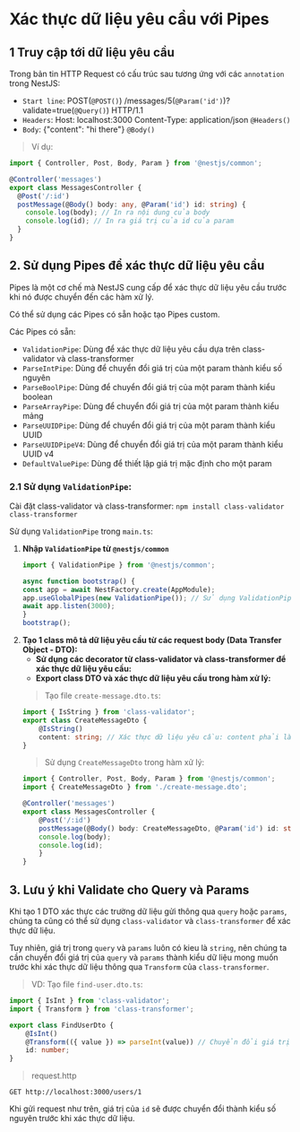 #  Xác thực dữ liệu yêu cầu với Pipes

## 1 Truy cập tới dữ liệu yêu cầu
Trong bản tin HTTP Request có cấu trúc sau tương ứng với các `annotation` trong NestJS:
- `Start line`: POST(`@POST()`) /messages/5(`@Param('id')`)?validate=true(`@Query()`) HTTP/1.1  
- `Headers`: Host: localhost:3000 Content-Type: application/json `@Headers()`
- `Body`: {"content": "hi there"} `@Body()`

> Ví dụ:  
```typescript
import { Controller, Post, Body, Param } from '@nestjs/common';

@Controller('messages')
export class MessagesController {
  @Post('/:id')
  postMessage(@Body() body: any, @Param('id') id: string) {
    console.log(body); // In ra nội dung của body
    console.log(id); // In ra giá trị của id của param
  }
}
```
## 2. Sử dụng Pipes để xác thực dữ liệu yêu cầu
Pipes là một cơ chế mà NestJS cung cấp để xác thực dữ liệu yêu cầu trước khi nó được chuyển đến các hàm xử lý.

Có thể sử dụng các Pipes có sẵn hoặc tạo Pipes custom.

Các Pipes có sẵn:
- `ValidationPipe`: Dùng để xác thực dữ liệu yêu cầu dựa trên class-validator và class-transformer
- `ParseIntPipe`: Dùng để chuyển đổi giá trị của một param thành kiểu số nguyên
- `ParseBoolPipe`: Dùng để chuyển đổi giá trị của một param thành kiểu boolean
- `ParseArrayPipe`: Dùng để chuyển đổi giá trị của một param thành kiểu mảng
- `ParseUUIDPipe`: Dùng để chuyển đổi giá trị của một param thành kiểu UUID
- `ParseUUIDPipeV4`: Dùng để chuyển đổi giá trị của một param thành kiểu UUID v4
- `DefaultValuePipe`: Dùng để thiết lập giá trị mặc định cho một param
### 2.1 Sử dụng `ValidationPipe`:
Cài đặt class-validator và class-transformer: `npm install class-validator class-transformer`

Sử dụng `ValidationPipe` trong `main.ts`:
1. **Nhập `ValidationPipe` từ `@nestjs/common`**
    ```typescript
    import { ValidationPipe } from '@nestjs/common';

    async function bootstrap() {
    const app = await NestFactory.create(AppModule);
    app.useGlobalPipes(new ValidationPipe()); // Sử dụng ValidationPipe toàn cục
    await app.listen(3000);
    }
    bootstrap();
    ```
2. **Tạo 1 class mô tả dữ liệu yêu cầu từ các request body (Data Transfer Object - DTO):**
    - **Sử dụng các decorator từ class-validator và class-transformer để xác thực dữ liệu yêu cầu:**
    - **Export class DTO và xác thực dữ liệu yêu cầu trong hàm xử lý:**
    > Tạo file `create-message.dto.ts`:
    ```typescript
    import { IsString } from 'class-validator';
    export class CreateMessageDto {
        @IsString()
        content: string; // Xác thực dữ liệu yêu cầu: content phải là string
    }
    ```
    > Sử dụng `CreateMessageDto` trong hàm xử lý:
    ```typescript
    import { Controller, Post, Body, Param } from '@nestjs/common';
    import { CreateMessageDto } from './create-message.dto';

    @Controller('messages')
    export class MessagesController {
        @Post('/:id')
        postMessage(@Body() body: CreateMessageDto, @Param('id') id: string) { // Sử dụng CreateMessageDto thay vì any, body sẽ được xác thực dữ liệu yêu cầu trước khi chuyển đến hàm xử lý
        console.log(body);
        console.log(id);
        }
    }
    ```

## 3. Lưu ý khi Validate cho Query và Params
Khi tạo 1 DTO xác thực các trường dữ liệu gửi thông qua `query` hoặc `params`, chúng ta cũng có thể sử dụng `class-validator` và `class-transformer` để xác thực dữ liệu.

Tuy nhiên, giá trị trong `query` và `params` luôn có kieu là `string`, nên chúng ta cần chuyển đổi giá trị của `query` và `params` thành kiểu dữ liệu mong muốn trước khi xác thực dữ liệu thông qua `Transform` của `class-transformer`.

>VD:
> Tạo file `find-user.dto.ts`:
```typescript
import { IsInt } from 'class-validator';
import { Transform } from 'class-transformer';

export class FindUserDto {
    @IsInt()
    @Transform(({ value }) => parseInt(value)) // Chuyển đổi giá trị của id thành kiểu số nguyên
    id: number;
}
```
> request.http
```
GET http://localhost:3000/users/1
```
Khi gửi request như trên, giá trị của `id` sẽ được chuyển đổi thành kiểu số nguyên trước khi xác thực dữ liệu.